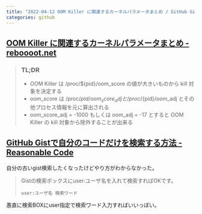 ```yaml
---
title: "2022-04-12 OOM Killer に関連するカーネルパラメータまとめ / GitHub Gistで自分のコードだけを検索する方法"
categories: github
---
```


## [OOM Killer に関連するカーネルパラメータまとめ - reboooot․net](https://reboooot.net/post/kernel-params-related-to-oom-killer/)

> ### TL;DR
> - OOM Killer は /proc/${pid}/oom_score の値が大きいものから kill 対象を決定する
> - oom_score は /proc/${pid}/oom_score_adj と /proc/${pid}/oom_adj とその他プロセス情報を元に算出される
> - oom_score_adj = -1000 もしくは oom_adj = -17 とすると OOM Killer の kill 対象から除外することが出来る

## [GitHub Gistで自分のコードだけを検索する方法 - Reasonable Code](https://reasonable-code.com/gist-search/)

自分の古いgist検索したくなったけどやり方がわからなかった。

> Gistの検索ボックスにuser:ユーザ名を入れて検索すればOKです。
> ```
> user:ユーザ名 検索ワード
> ```

愚直に検索BOXにuser指定で検索ワード入力すればいいっぽい。
